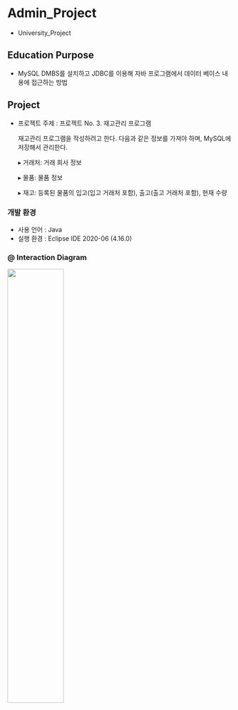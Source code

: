 # Admin_Project

+ University_Project

## Education Purpose
* MySQL DMBS를 설치하고 JDBC를 이용해 자바 프로그램에서 데이터 베이스 내용에 접근하는 방법


## Project
* 프로젝트 주제 : 프로젝트 No. 3. 재고관리 프로그램

  재고관리 프로그램을 작성하려고 한다. 다음과 같은 정보를 가져야 하며, MySQL에 저장해서 관리한다. 

    ▸ 거래처: 거래 회사 정보

    ▸ 물품: 물품 정보

    ▸ 재고: 등록된 물품의 입고(입고 거래처 포함), 출고(출고 거래처 포함), 현재 수량


### 개발 환경
- 사용 언어 : Java
- 실행 환경 : Eclipse IDE 2020-06 (4.16.0)

### @ Interaction Diagram
<img src = "https://user-images.githubusercontent.com/65653053/104172184-2da2fe80-5447-11eb-9247-645e11cbd157.png" width="50%"></img>

